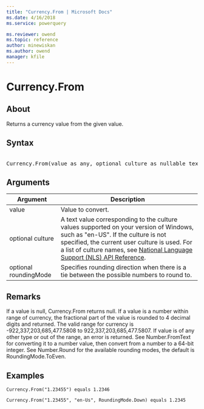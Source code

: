 ```yaml
---
title: "Currency.From | Microsoft Docs"
ms.date: 4/16/2018
ms.service: powerquery

ms.reviewer: owend
ms.topic: reference
author: minewiskan
ms.author: owend
manager: kfile
---
```

# Currency.From

  
## About  
Returns a currency value from the given value.  
  
## Syntax

<pre> 
Currency.From(value as any, optional culture as nullable text, optional roundingMode as nullable number) as nullable number  
</pre>
  
## Arguments  
  
|Argument|Description|  
|------------|---------------|  
|value|Value to convert.|  
|optional culture|A text value corresponding to the culture values supported on your version of Windows, such as "en-US". If the culture is not specified, the current user culture is used. For a list of culture names, see [National Language Support (NLS) API Reference](https://msdn.microsoft.com/en-us/goglobal/bb896001.aspx).|  
|optional roundingMode|Specifies rounding direction when there is a tie between the possible numbers to round to.|  
  
## Remarks  
If a value is null, Currency.From returns null.  If a value is a number within range of currency, the fractional part of the value is rounded to 4 decimal digits and returned. The valid range for currency is -922,337,203,685,477.5808 to 922,337,203,685,477.5807. If value is of any other type or out of the range, an error is returned. See Number.FromText for converting it to a number value, then convert from a number to a 64-bit integer. See Number.Round for the available rounding modes, the default is RoundingMode.ToEven.  
  
## Examples  
  
```powerquery-m 
Currency.From("1.23455") equals 1.2346  
```  
  
```powerquery-m  
Currency.From("1.23455", "en-Us", RoundingMode.Down) equals 1.2345  
```  
